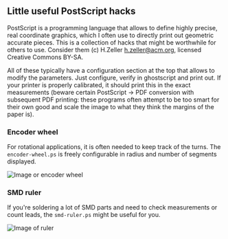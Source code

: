 Little useful PostScript hacks
------------------------------

PostScript is a programming language that allows to define highly precise, real
coordinate graphics, which I often use to directly print out geometric
accurate pieces. This is a collection of hacks that might be worthwhile
for others to use. Consider them (c) H.Zeller <h.zeller@acm.org>,
licensed Creative Commons BY-SA.

All of these typically have a configuration section at the top that allows
to modify the parameters. Just configure, verify in ghostscript and print
out. If your printer is properly calibrated, it should print this in the
exact measurements (beware certain PostScript -> PDF conversion with subsequent
PDF printing: these programs often attempt to be too smart for their own good
and scale the image to what they think the margins of the paper is).


### Encoder wheel
For rotational applications, it is often needed to keep track of the
turns. The `encoder-wheel.ps` is freely configurable in radius and number
of segments displayed.

![Image or encoder wheel][wheel-img]

### SMD ruler
If you're soldering a lot of SMD parts and need to check measurements or
count leads, the `smd-ruler.ps` might be useful for you.

![Image of ruler][ruler-img]

[wheel-img]: https://github.com/hzeller/postscript-hacks/raw/master/img/wheel-picture.png
[ruler-img]: https://github.com/hzeller/postscript-hacks/raw/master/img/smd-ruler.jpg
